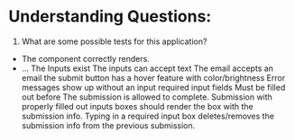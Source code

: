 # Understanding Questions:

1. What are some possible tests for this application?

- The component correctly renders.
- ...
  The Inputs exist
  The inputs can accept text
  The email accepts an email
  the submit button has a hover feature with color/brightness
  Error messages show up without an input
  required input fields Must be filled out before The submission is allowed to complete.
  Submission with properly filled out inputs boxes should render the box with the submission info.
  Typing in a required input box deletes/removes the submission info from the previous submission.
